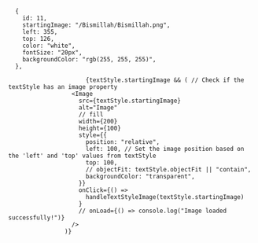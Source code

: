      {
        id: 11,
        startingImage: "/Bismillah/Bismillah.png",
        left: 355,
        top: 126,
        color: "white",
        fontSize: "20px",
        backgroundColor: "rgb(255, 255, 255)",
      },

                          {textStyle.startingImage && ( // Check if the textStyle has an image property
                      <Image
                        src={textStyle.startingImage}
                        alt="Image"
                        // fill
                        width={200}
                        height={100}
                        style={{
                          position: "relative",
                          left: 100, // Set the image position based on the 'left' and 'top' values from textStyle
                          top: 100,
                          // objectFit: textStyle.objectFit || "contain",
                          backgroundColor: "transparent",
                        }}
                        onClick={() =>
                          handleTextStyleImage(textStyle.startingImage)
                        }
                        // onLoad={() => console.log("Image loaded successfully!")}
                      />
                    )}
